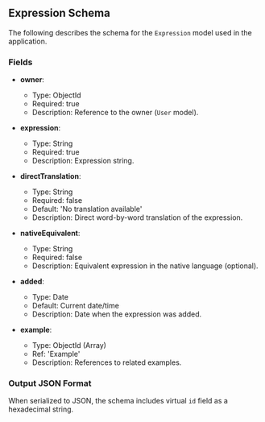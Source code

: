 ## Expression Schema

The following describes the schema for the `Expression` model used in the application.

### Fields

- **owner**:
  - Type: ObjectId
  - Required: true
  - Description: Reference to the owner (`User` model).

- **expression**:
  - Type: String
  - Required: true
  - Description: Expression string.

- **directTranslation**:
  - Type: String
  - Required: false
  - Default: 'No translation available'
  - Description: Direct word-by-word translation of the expression.

- **nativeEquivalent**:
  - Type: String
  - Required: false
  - Description: Equivalent expression in the native language (optional).

- **added**:
  - Type: Date
  - Default: Current date/time
  - Description: Date when the expression was added.

- **example**:
  - Type: ObjectId (Array)
  - Ref: 'Example'
  - Description: References to related examples.

### Output JSON Format

When serialized to JSON, the schema includes virtual `id` field as a hexadecimal string.
